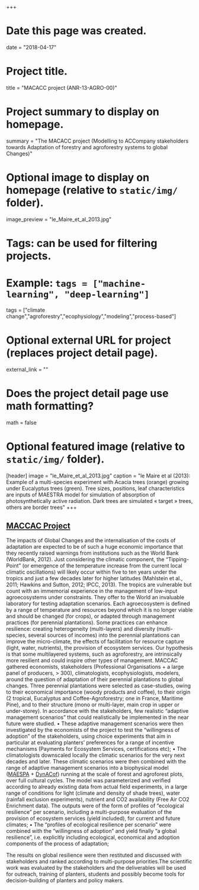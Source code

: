 +++
# Date this page was created.
date = "2018-04-17"

# Project title.
title = "MACACC project (ANR-13-AGRO-00)"

# Project summary to display on homepage.
summary = "The MACACC project (Modelling to ACCompany stakeholders towards Adaptation of forestry and agroforestry systems to global Changes)"

# Optional image to display on homepage (relative to `static/img/` folder).
image_preview = "le_Maire_et_al_2013.jpg"

# Tags: can be used for filtering projects.
# Example: `tags = ["machine-learning", "deep-learning"]`
tags = ["climate change","agroforestry","ecophysiology","modeling","process-based"]

# Optional external URL for project (replaces project detail page).
external_link = ""

# Does the project detail page use math formatting?
math = false

# Optional featured image (relative to `static/img/` folder).
[header]
image = "le_Maire_et_al_2013.jpg"
caption = "le Maire et al (2013): Example of a multi-species experiment with Acacia trees (orange) growing under Eucalyptus trees (green). Tree sizes, positions, leaf characteristics are inputs of MAESTRA model for simulation of absorption of photosynthetically active radiation. Dark trees are simulated « target » trees, others are border trees"
+++
## [MACCAC Project](https://sites.google.com/site/anrmacacc/home)
The impacts of Global Changes and the internalisation of the costs of adaptation are expected to be of such a huge economic importance that they recently raised warnings from institutions such as the World Bank (WorldBank, 2012). Just considering the climatic component, the “Tipping-Point” (or emergence of the temperature increase from the current local climatic oscillations) will likely occur within five to ten years under the tropics and just a few decades later for higher latitudes (Mahlstein et al., 2011; Hawkins and Sutton, 2012; IPCC, 2013). The tropics are vulnerable but count with an immemorial experience in the management of low-input agroecosystems under constraints. They offer to the World an invaluable laboratory for testing adaptation scenarios.
Each agroecosystem is defined by a range of temperature and resources beyond which it is no longer viable and should be changed (for crops), or adapted through management practices (for perennial plantations). Some practices can enhance resilience: creating heterogeneity (multi-layers) and diversity (multi-species, several sources of incomes) into the perennial plantations can improve the micro-climate, the effects of facilitation for resource capture (light, water, nutrients), the provision of ecosystem services. Our hypothesis is that some multilayered systems, such as agroforestry, are intrinsically more resilient and could inspire other types of management.
MACCAC gathered economists, stakeholders (Professional Organisations + a large panel of producers, > 300), climatologists, ecophysiologists, modelers, around the question of adaptation of their perennial plantations to global changes. Three perennial plantations were selected as case-studies, owing to their economical importance (woody products and coffee), to their origin (2 tropical, Eucalyptus and Coffee-Agroforestry; one in France, Maritime Pine), and to their structure (mono or multi-layer, main crop in upper or under-storey). In accordance with the stakeholders, few realistic “adaptive management scenarios” that could realistically be implemented in the near future  were studied.
•	These adaptive management scenarios were then investigated by the economists of the project to test the “willingness of adoption” of the stakeholders, using choice experiments that aim in particular at evaluating planters’ preferences for a range of incentive mechanisms (Payments for Ecosystem Services, certifications etc);
•	The climatologists downscaled locally the climatic scenarios for the very next decades and later. These climatic scenarios were then combined with the range of adaptive management scenarios into a biophysical model ([MAESPA](https://maespa.github.io/) + [DynACof](https://github.com/VEZY/DynACof)) running at the scale of forest and agroforest plots, over full cultural cycles. The model was parameterized and verified according to already existing data from actual field experiments, in a large range of conditions for light (climate and density of shade trees), water (rainfall exclusion experiments), nutrient and CO2 availability (Free Air CO2 Enrichment data). The outputs were of the form of profiles of “ecological resilience” per scenario, including a multi-purpose evaluation of the provision of ecosystem services (yield included), for current and future climates;
•	The “profiles of ecological resilience per scenario” were combined with the “willingness of adoption” and yield finally “a global resilience”, i.e. explicitly including ecological, economical and adoption components of the process of adaptation;

The results on global resilience were then restituted and discussed with stakeholders and ranked according to multi-purpose priorities.The scientific work was evaluated by the stakeholders and the deliverables will be used for outreach, training of planters, students and possibly become tools for decision-building of planters and policy makers.
